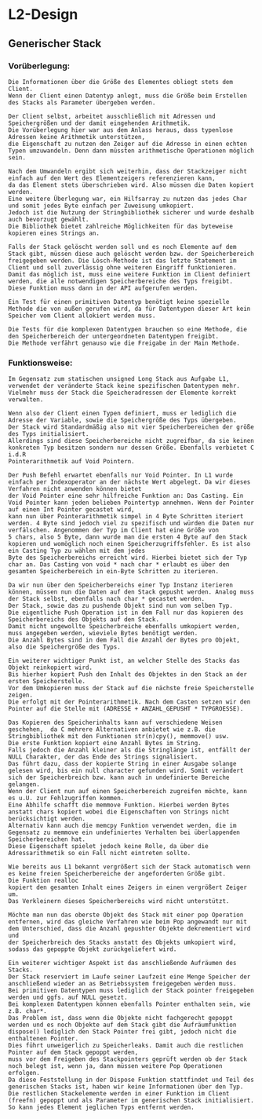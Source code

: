 # L2-Design

## Generischer Stack

### Vorüberlegung:
	
	Die Informationen über die Größe des Elementes obliegt stets dem Client.
	Wenn der Client einen Datentyp anlegt, muss die Größe beim Erstellen des Stacks als Parameter übergeben werden.
	
	Der Client selbst, arbeitet ausschließlich mit Adressen und Speichergrößen und der damit eingehenden Arithmetik.
	Die Vorüberlegung hier war aus dem Anlass heraus, dass typenlose Adressen keine Arithmetik unterstützen, 
	die Eigenschaft zu nutzen den Zeiger auf die Adresse in einen echten Typen umzuwandeln. Denn dann müssten arithmetische Operationen möglich sein.
	
	Nach dem Umwandeln ergibt sich weiterhin, dass der Stackzeiger nicht einfach auf den Wert des Elementzeigers referenzieren kann,
	da das Element stets überschrieben wird. Also müssen die Daten kopiert werden. 
	Eine weitere Überlegung war, ein Hilfsarray zu nutzen das jedes Char und somit jedes Byte einfach per Zuweisung umkopiert. 
	Jedoch ist die Nutzung der Stringbibliothek sicherer und wurde deshalb auch bevorzugt gewählt. 
	Die Bibliothek bietet zahlreiche Möglichkeiten für das byteweise kopieren eines Strings an.
	
	Falls der Stack gelöscht werden soll und es noch Elemente auf dem Stack gibt, müssen diese auch gelöscht werden bzw. der Speicherbereich
	freigegeben werden. Die Lösch-Methode ist das letzte Statement im Client und soll zuverlässig ohne weiteren Eingriff funktionieren. 
	Damit das möglich ist, muss eine weitere Funktion im Client definiert werden, die alle notwendigen Speicherbereiche des Typs freigibt.
	Diese Funktion muss dann in der API aufgerufen werden. 
	
	Ein Test für einen primitiven Datentyp benötigt keine spezielle Methode die von außen gerufen wird, da für Datentypen dieser Art kein Speicher vom Client allokiert werden muss.
	
	Die Tests für die komplexen Datentypen brauchen so eine Methode, die den Speicherbereich der untergeordneten Datentypen freigibt. 
	Die Methode verfährt genauso wie die Freigabe in der Main Methode.
	


### Funktionsweise:

	Im Gegensatz zum statischen unsigned Long Stack aus Aufgabe L1, verwendet der veränderte Stack keine spezifischen Datentypen mehr.
	Vielmehr muss der Stack die Speicheradressen der Elemente korrekt verwalten.

	Wenn also der Client einen Typen definiert, muss er lediglich die Adresse der Variable, sowie die Speichergröße des Typs übergeben.
	Der Stack wird Standardmäßig also mit vier Speicherbereichen der größe des Typs initialisiert. 
	Allerdings sind diese Speicherbereiche nicht zugreifbar, da sie keinen konkreten Typ besitzen sondern nur dessen Größe. Ebenfalls verbietet C i.d.R 
	Pointerarithmetik auf Void Pointern.

	Der Push Befehl erwartet ebenfalls nur Void Pointer. In L1 wurde einfach per Indexoperator an der nächste Wert abgelegt. Da wir dieses Verfahren nicht anwenden können bietet
	der Void Pointer eine sehr hilfreiche Funktion an: Das Casting. Ein Void Pointer kann jeden belieben Pointertyp annehmen. Wenn der Pointer auf einen Int Pointer gecastet wird, 
	kann nun über Pointerarithmetik simpel in 4 Byte Schritten iteriert werden. 4 Byte sind jedoch viel zu spezifisch und würden die Daten nur verfälschen. Angenommen der Typ im Client hat eine Größe von
	5 chars, also 5 Byte, dann wurde man die ersten 4 Byte auf den Stack kopieren und womöglich noch einen Speicherzugriffsfehler. Es ist also ein Casting Typ zu wählen mit dem jedes
	Byte des Speicherbereichs erreicht wird. Hierbei bietet sich der Typ char an. Das Casting von void * nach char * erlaubt es über den gesamten Speicherbereich in ein-Byte Schritten zu iterieren. 

	Da wir nun über den Speicherbereichs einer Typ Instanz iterieren können, müssen nun die Daten auf den Stack gepusht werden. Analog muss der Stack selbst, ebenfalls nach char * gecastet werden.
	Der Stack, sowie das zu pushende Objekt sind nun vom selben Typ. 
	Die eigentliche Push Operation ist in dem Fall nur das kopieren des Speicherbereichs des Objekts auf den Stack. 
	Damit nicht ungewollte Speicherbreiche ebenfalls umkopiert werden, muss angegeben werden, wieviele Bytes benötigt werden.
	Die Anzahl Bytes sind in dem Fall die Anzahl der Bytes pro Objekt, also die Speichergröße des Typs. 

	Ein weiterer wichtiger Punkt ist, an welcher Stelle des Stacks das Objekt reinkopiert wird. 
	Bis hierher kopiert Push den Inhalt des Objektes in den Stack an der ersten Speicherstelle. 
	Vor dem Umkopieren muss der Stack auf die nächste freie Speicherstelle zeigen. 
	Die erfolgt mit der Pointerarithmetik. Nach dem Casten setzen wir den Pointer auf die Stelle mit (ADRESSE + ANZAHL_GEPUSHT * TYPGROESSE).

	Das Kopieren des Speicherinhalts kann auf verschiedene Weisen geschehen,  da C mehrere Alternativen anbietet wie z.B. die Stringbibliothek mit den Funktionen str(n)cpy(), memmove() usw. 
	Die erste Funktion kopiert eine Anzahl Bytes im String. 
	Falls jedoch die Anzahl kleiner als die Stringlänge ist, entfällt der NULL Charakter, der das Ende des Strings signalisiert. 
	Das führt dazu, dass der kopierte String in einer Ausgabe solange gelesen wird, bis ein null character gefunden wird. Somit verändert sich der Speicherbreich bzw. kann auch in undefinierte Bereiche gelangen. 
	Wenn der Client nun auf einen Speicherbereich zugreifen möchte, kann es u.U. zur Fehlzugriffen kommen. 
	Eine Abhilfe schafft die memmove Funktion. Hierbei werden Bytes anstatt chars kopiert wobei die Eigenschaften von Strings nicht berücksichtigt werden. 
	Alternativ kann auch die memcpy Funktion verwendet werden, die im Gegensatz zu memmove ein undefiniertes Verhalten bei überlappenden Speicherbereichen hat. 
	Diese Eigenschaft spielet jedoch keine Rolle, da über die Adressarithmetik so ein Fall nicht eintreten sollte.

	Wie bereits aus L1 bekannt vergrößert sich der Stack automatisch wenn es keine freien Speicherbereiche der angeforderten Größe gibt. 
	Die Funktion realloc
	kopiert den gesamten Inhalt eines Zeigers in einen vergrößert Zeiger um. 
	Das Verkleinern dieses Speicherbereichs wird nicht unterstützt. 
	
	Möchte man nun das oberste Objekt des Stack mit einer pop Operation entfernen, wird das gleiche Verfahren wie beim Pop angewandt nur mit dem Unterschied, dass die Anzahl gepushter Objekte dekrementiert wird und 
	der Speicherbreich des Stacks anstatt des Objekts umkopiert wird, sodass das gepoppte Objekt zurückgeliefert wird. 

	Ein weiterer wichtiger Aspekt ist das anschließende Aufräumen des Stacks. 
	Der Stack reserviert im Laufe seiner Laufzeit eine Menge Speicher der anschließend wieder an as Betriebssystem freigegeben werden muss. 
	Bei primitiven Datentypen muss lediglich der Stack pointer freigegeben werden und ggfs. auf NULL gesetzt.
	Bei komplexen Datentypen können ebenfalls Pointer enthalten sein, wie z.B. char*. 
	Das Problem ist, dass wenn die Objekte nicht fachgerecht gepoppt werden und es noch Objekte auf dem Stack gibt die Aufräumfunktion dispose() lediglich den Stack Pointer frei gibt, jedoch nicht die enthaltenen Pointer. 
	Dies führt unweigerlich zu Speicherleaks. Damit auch die restlichen Pointer auf dem Stack gepoppt werden,
	muss vor dem Freigeben des Stackpointers geprüft werden ob der Stack noch belegt ist, wenn ja, dann müssen weitere Pop Operationen erfolgen. 
	Da diese Feststellung in der Dispose Funktion stattfindet und Teil des generischen Stacks ist, haben wir keine Informationen über den Typ. 
	Die restlichen Stackelemente werden in einer Funktion im Client (freefn) gepoppt und als Parameter im generischen Stack initialisiert. 
	So kann jedes Element jeglichen Typs entfernt werden.
	
	
	
